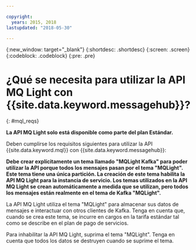 ```yaml
---

copyright:
  years: 2015, 2018
lastupdated: "2018-05-30"

---
```


{:new_window: target="_blank"}
{:shortdesc: .shortdesc}
{:screen: .screen}
{:codeblock: .codeblock}
{:pre: .pre}

# ¿Qué se necesita para utilizar la API MQ Light con {{site.data.keyword.messagehub}}?
{: #mql_reqs}

**La API MQ Light solo está disponible como parte del plan Estándar.**
<br/>

Deben cumplirse los requisitos siguientes para utilizar la API {{site.data.keyword.mql}} con {{site.data.keyword.messagehub}}: 

**Debe crear explícitamente un tema llamado "MQLight Kafka" para poder utilizar la API porque todos los mensajes pasan por el tema "MQLight". Este tema tiene una única partición. La creación de este tema habilita la API MQ Light para la instancia de servicio. Los temas utilizados en la API MQ Light se crean automáticamente a medida que se utilizan, pero todos los mensajes están realmente en el tema de Kafka "MQLight".** 

La API MQ Light utiliza el tema "MQLight" para almacenar sus datos de mensajes e interactuar con otros clientes de Kafka. Tenga en cuenta que, cuando se crea este tema, se incurre en cargos en la tarifa estándar tal como se describe en el plan de pago de servicios.

Para inhabilitar la API MQ Light, suprima el tema "MQLight". Tenga en cuenta que todos los datos se destruyen cuando se suprime el tema.
